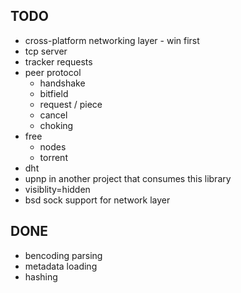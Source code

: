 ## TODO

* cross-platform networking layer - win first
* tcp server
* tracker requests
* peer protocol
  * handshake
  * bitfield
  * request / piece
  * cancel
  * choking
* free
  * nodes
  * torrent
* dht
* upnp in another project that consumes this library
* visiblity=hidden
* bsd sock support for network layer

## DONE

* bencoding parsing
* metadata loading
* hashing